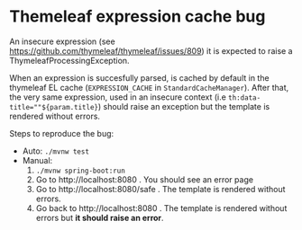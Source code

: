 # Themeleaf expression cache bug

An insecure expression (see https://github.com/thymeleaf/thymeleaf/issues/809) it is expected to raise a ThymeleafProcessingException.

When an expression is succesfully parsed, is cached by default in the thymeleaf EL cache (`EXPRESSION_CACHE` in `StandardCacheManager`).
After that, the very same expression, used in an insecure context (i.e `th:data-title=""${param.title}`) should raise an exception but the template is rendered without errors.

Steps to reproduce the bug:
  - Auto: `./mvnw test` 
  - Manual:
    1. `./mvnw spring-boot:run` 
    2. Go to http://localhost:8080 . You should see an error page
    3. Go to http://localhost:8080/safe . The template is rendered without errors.
    3. Go back to http://localhost:8080 . The template is rendered without errors but **it should raise an error**.
